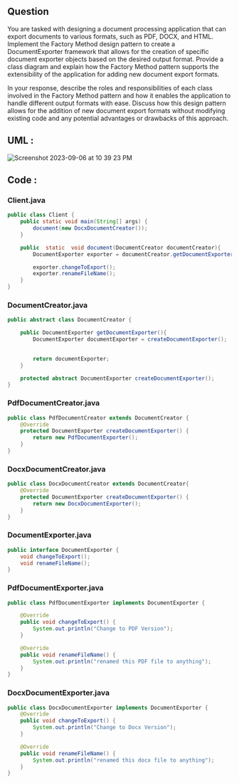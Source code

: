 ## Question
You are tasked with designing a document processing application that can export documents to various formats, such as PDF, DOCX, and HTML. Implement the Factory Method design pattern to create a DocumentExporter framework that allows for the creation of specific document exporter objects based on the desired output format. Provide a class diagram and explain how the Factory Method pattern supports the extensibility of the application for adding new document export formats.

In your response, describe the roles and responsibilities of each class involved in the Factory Method pattern and how it enables the application to handle different output formats with ease. Discuss how this design pattern allows for the addition of new document export formats without modifying existing code and any potential advantages or drawbacks of this approach.

## UML :
![Screenshot 2023-09-06 at 10 39 23 PM](https://github.com/SiddharthMathurDeveloper/Backend-Engineering/assets/133037456/9f2ed160-fd5f-4160-8250-9149fe2c6149)



## Code :

### Client.java
```java
public class Client {
    public static void main(String[] args) {
        document(new DocxDocumentCreator());
    }

    public  static  void document(DocumentCreator documentCreator){
        DocumentExporter exporter = documentCreator.getDocumentExporter();

        exporter.changeToExport();
        exporter.renameFileName();
    }
}
```

### DocumentCreator.java
```java
public abstract class DocumentCreator {

    public DocumentExporter getDocumentExporter(){
        DocumentExporter documentExporter = createDocumentExporter();
       

        return documentExporter;
    }

    protected abstract DocumentExporter createDocumentExporter();
}
```


### PdfDocumentCreator.java
```java
public class PdfDocumentCreator extends DocumentCreator {
    @Override
    protected DocumentExporter createDocumentExporter() {
        return new PdfDocumentExporter();
    }
}
```

### DocxDocumentCreator.java
```java
public class DocxDocumentCreator extends DocumentCreator{
    @Override
    protected DocumentExporter createDocumentExporter() {
        return new DocxDocumentExporter();
    }
}


```









### DocumentExporter.java
```java
public interface DocumentExporter {
    void changeToExport();
    void renameFileName();
}
```


### PdfDocumentExporter.java
```java
public class PdfDocumentExporter implements DocumentExporter {

    @Override
    public void changeToExport() {
        System.out.println("Change to PDF Version");
    }

    @Override
    public void renameFileName() {
        System.out.println("renamed this PDF file to anything");
    }
}
```


### DocxDocumentExporter.java
```java
public class DocxDocumentExporter implements DocumentExporter {
    @Override
    public void changeToExport() {
        System.out.println("Change to Docx Version");
    }

    @Override
    public void renameFileName() {
        System.out.println("renamed this docx file to anything");
    }
}
```






